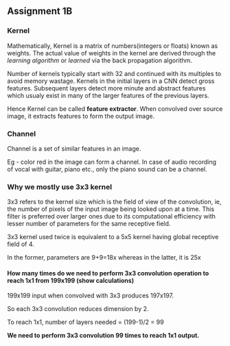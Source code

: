 ## Assignment 1B

### Kernel

Mathematically, Kernel is a matrix of numbers(integers or floats) known as weights. The actual 
value of weights in the kernel are derived through the *learning algorithm* or *learned* via 
the back propagation algorithm.

Number of kernels typically start with 32 and continued with its multiples to avoid memory wastage. Kernels in the initial layers in a CNN detect gross features. Subsequent layers detect more minute and abstract features which usualy exist in many of the larger features of the previous layers.

Hence Kernel can be called **feature extractor**. When convolved over source image, it extracts features to form the output image.




### Channel

Channel is a set of similar features in an image. 

Eg - color red in the image can form a channel. In case of audio recording of vocal with guitar, piano etc., only the piano sound can be a channel.





### Why we mostly use 3x3 kernel

3x3 refers to the kernel size which is the field of view of the convolution, ie, the number of pixels of the input image being looked upon at a time. This filter is preferred over larger ones due to its computational efficiency with lesser number of parameters for the same receptive field.

3x3 kernel used twice is equivalent to a 5x5 kernel having global receptive field of 4.

In the former, parameters are 9+9=18x whereas in the latter, it is 25x



#### How many times do we need to perform 3x3 convolution operation to reach 1x1 from 199x199 (show calculations)

199x199 input when convolved with 3x3 produces 197x197. 

So each 3x3 convolution reduces dimension by 2.

To reach 1x1, number of layers needed = (199-1)/2 = 99

**We need to perform 3x3 convolution 99 times to reach 1x1 output.**